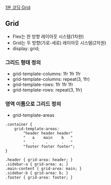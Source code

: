 [1분 코딩 Grid](https://studiomeal.com/archives/533)
## Grid
* Flex는 한 방향 레이아웃 시스템(1차원)
* Grid는 두 방향(가로-세로) 레이아웃 시스템(2차원)
* display: grid;
### 그리드 형태 정의
* grid-template-columns: 1fr 1fr 1fr
* grid-template-columns: repeat(3, 1fr) 
* grid-template-rows: 1fr 1fr 1fr
* grid-template-rows: repeat(3, 1fr)
### 영역 이름으로 그리드 정의
* grid-template-areas
```
.container {
	grid-template-areas:
		"header header header"
		"   a    main    b   "
		"   .     .      .   "
		"footer footer footer";
}

.header { grid-area: header; }
.sidebar-a { grid-area: a; }
.main-content { grid-area: main; }
.sidebar-b { grid-area: b; }
.footer { grid-area: footer; }
```
